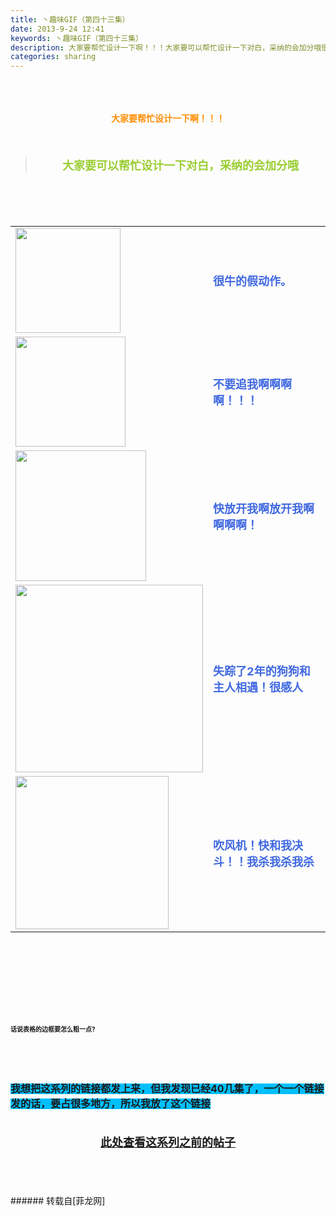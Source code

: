 ```yaml
---
title: 丶趣味GIF（第四十三集）
date: 2013-9-24 12:41
keywords: 丶趣味GIF（第四十三集）
description: 大家要帮忙设计一下啊！！！大家要可以帮忙设计一下对白，采纳的会加分哦很牛的假动作。不要追我啊啊啊啊！！！快放开我啊放开我啊啊啊啊！失踪了2年的狗狗和主人相遇！很感人吹风机！快和我决斗！！我杀我杀我杀话说表格的边框要怎么粗一点?我想把这系列的链接都发上来，但我发现已经40几集了，一个一个链接发的话，要占很多地方，所以我放了这个链接此处查看这系列之前的帖子
categories: sharing
---
```

<td class="t_f" id="postmessage_53493">

<br/>
<br/>
<div align="center"><strong><font color="#ff8c00"><br/>
</font></strong></div><div align="center"><strong><font color="#ff8c00">大家要帮忙设计一下啊！！！</font></strong></div><br/>
<strong><font size="4"><br/>
</font></strong><div align="center"><div class="quote"><blockquote><strong><font size="4"><font color="#9acd32">大家要可以帮忙设计一下对白，采纳的会加分哦</font></font></strong><img alt="" border="0" onclick="" onmouseover="" smilieid="98" src="static/image/smiley/qiubilong/14.gif"/></blockquote></div><br/>
<strong><font size="4"><br/>
</font></strong><br/>
<table cellspacing="0" class="t_table"><tr><td>

<img aid="21206" class="zoom" data-cf-modified-d99135494871fd9c5c4d8a07-="" file="data/attachment/forum/201309/24/123256w7pxqkz4qjky4fzk.gif" id="aimg_21206" inpost="1" onclick="" onmouseover="" src="http://www.flw.ph/data/attachment/forum/201309/24/123256w7pxqkz4qjky4fzk.gif" width="168" zoomfile="data/attachment/forum/201309/24/123256w7pxqkz4qjky4fzk.gif"/>


</td><td><font size="4"><font color="#4169e1"><strong>很牛的假动作。</strong></font></font><img alt="" border="0" onclick="" onmouseover="" smilieid="249" src="static/image/smiley/Xiongmao/24.gif"/></td></tr><tr><td>

<img aid="21202" class="zoom" data-cf-modified-d99135494871fd9c5c4d8a07-="" file="data/attachment/forum/201309/24/123156mp222pbbhgpdvnvh.gif" id="aimg_21202" inpost="1" onclick="" onmouseover="" src="http://www.flw.ph/data/attachment/forum/201309/24/123156mp222pbbhgpdvnvh.gif" width="176" zoomfile="data/attachment/forum/201309/24/123156mp222pbbhgpdvnvh.gif"/>


</td><td><font size="4"><font color="#4169e1"><strong>不要追我啊啊啊啊！！！</strong></font></font><img alt="" border="0" onclick="" onmouseover="" smilieid="249" src="static/image/smiley/Xiongmao/24.gif"/></td></tr><tr><td>

<img aid="21204" class="zoom" data-cf-modified-d99135494871fd9c5c4d8a07-="" file="data/attachment/forum/201309/24/123236xgg7xrr1kz3xkfku.gif" id="aimg_21204" inpost="1" onclick="" onmouseover="" src="http://www.flw.ph/data/attachment/forum/201309/24/123236xgg7xrr1kz3xkfku.gif" width="209" zoomfile="data/attachment/forum/201309/24/123236xgg7xrr1kz3xkfku.gif"/>


</td><td><font size="4"><font color="#4169e1"><strong>快放开我啊放开我啊啊啊啊！</strong></font></font><img alt="" border="0" onclick="" onmouseover="" smilieid="249" src="static/image/smiley/Xiongmao/24.gif"/></td></tr><tr><td>

<img aid="21203" class="zoom" data-cf-modified-d99135494871fd9c5c4d8a07-="" file="data/attachment/forum/201309/24/123231w5o55cxtdc2xdptp.gif" id="aimg_21203" inpost="1" onclick="" onmouseover="" src="http://www.flw.ph/data/attachment/forum/201309/24/123231w5o55cxtdc2xdptp.gif" width="300" zoomfile="data/attachment/forum/201309/24/123231w5o55cxtdc2xdptp.gif"/>


</td><td><font size="4"><font color="#4169e1"><strong>失踪了2年的狗狗和主人相遇！很感人</strong></font></font></td></tr><tr><td>

<img aid="21205" class="zoom" data-cf-modified-d99135494871fd9c5c4d8a07-="" file="data/attachment/forum/201309/24/123244ntbmrntzhqofmhj2.gif" id="aimg_21205" inpost="1" onclick="" onmouseover="" src="http://www.flw.ph/data/attachment/forum/201309/24/123244ntbmrntzhqofmhj2.gif" width="245" zoomfile="data/attachment/forum/201309/24/123244ntbmrntzhqofmhj2.gif"/>


</td><td><font size="4"><font color="#4169e1"><strong>吹风机！快和我决斗！！我杀我杀我杀</strong></font></font><img alt="" border="0" onclick="" onmouseover="" smilieid="249" src="static/image/smiley/Xiongmao/24.gif"/><br/>
</td></tr></table></div><strong><font size="4"><strong><font size="4"><br/>
</font></strong></font><br/>
<br/>
<div align="center"><font size="4"><img alt="" border="0" onclick="" onmouseover="" smilieid="249" src="static/image/smiley/Xiongmao/24.gif"/></font></div><font size="4"><strong><font size="4"><br/>
</font></strong></font><br/>
<font size="4"><strong><font size="4"><br/>
</font></strong></font><br/>
<font size="1">话说表格的边框要怎么粗一点?</font></strong><img alt="" border="0" onclick="" onmouseover="" smilieid="249" src="static/image/smiley/Xiongmao/24.gif"/><strong><font size="1"><br/>
</font></strong><br/>
<strong><font size="1"><br/>
</font></strong><br/>
<strong><font size="1"><br/>
</font></strong><br/>
<strong><font style="background-color:rgb(0, 191, 255)"><font size="3">我想把这系列的链接都发上来，但我发现已经40几集了，一个一个链接发的话，要占很多地方，所以我放了这个链接</font></font></strong><strong><font style="background-color:rgb(0, 191, 255)"><font size="3"><br/>
</font></font></strong><br/>
<strong><font style="background-color:rgb(0, 191, 255)"><font size="3"><br/>
<div align="center"><img alt="" border="0" onclick="" onmouseover="" smilieid="249" src="static/image/smiley/Xiongmao/24.gif"/><font size="4"><font color="#ff0000"><strong><a href="http://www.flw.ph/home.php?mod=space&amp;uid=41&amp;do=thread&amp;view=me&amp;from=space" target="_blank">此处查看这系列之前的帖子</a></strong></font></font><img alt="" border="0" onclick="" onmouseover="" smilieid="249" src="static/image/smiley/Xiongmao/24.gif"/></div><br/>
</font></font></strong><br/>
<br/>
<br/>
</td>
###### 转载自[菲龙网]